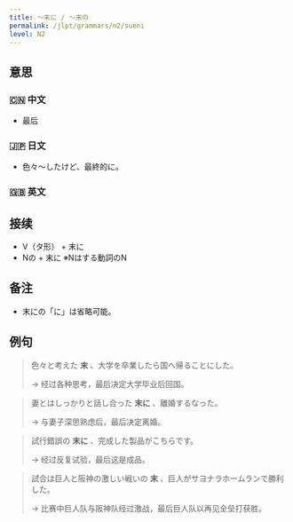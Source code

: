 ```yaml
---
title: 〜末に / 〜末の
permalink: /jlpt/grammars/n2/sueni
level: N2
---
```


## 意思

### 🇨🇳 中文

- 最后

### 🇯🇵 日文

- 色々〜したけど、最終的に。

### 🇬🇧 英文


## 接续

- V（タ形） + 末に
- Nの + 末に ※Nはする動詞のN

## 备注

- 末にの「に」は省略可能。

## 例句

> 色々と考えた **末** 、大学を卒業したら国へ帰ることにした。
>
> → 经过各种思考，最后决定大学毕业后回国。

> 妻とはしっかりと話し合った **末に** 、離婚するなった。
>
> → 与妻子深思熟虑后，最后决定离婚。

> 試行錯誤の **末に** 、完成した製品がこちらです。
>
> → 经过反复试验，最后这是成品。

> 試合は巨人と阪神の激しい戦いの **末** 、巨人がサヨナラホームランで勝利した。
>
> → 比赛中巨人队与阪神队经过激战，最后巨人队以再见全垒打获胜。

